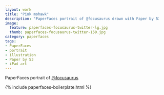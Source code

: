 ```yaml
---
layout: work
title: "Pink mohawk"
description: "PaperFaces portrait of @focusaurus drawn with Paper by 53 on an iPad."
image: 
  feature: paperfaces-focusaurus-twitter-lg.jpg
  thumb: paperfaces-focusaurus-twitter-150.jpg
category: paperfaces
tags: 
- PaperFaces
- portrait
- illustration
- Paper by 53
- iPad art
---
```


PaperFaces portrait of [@focusaurus](http://twitter.com/focusaurus).

{% include paperfaces-boilerplate.html %}